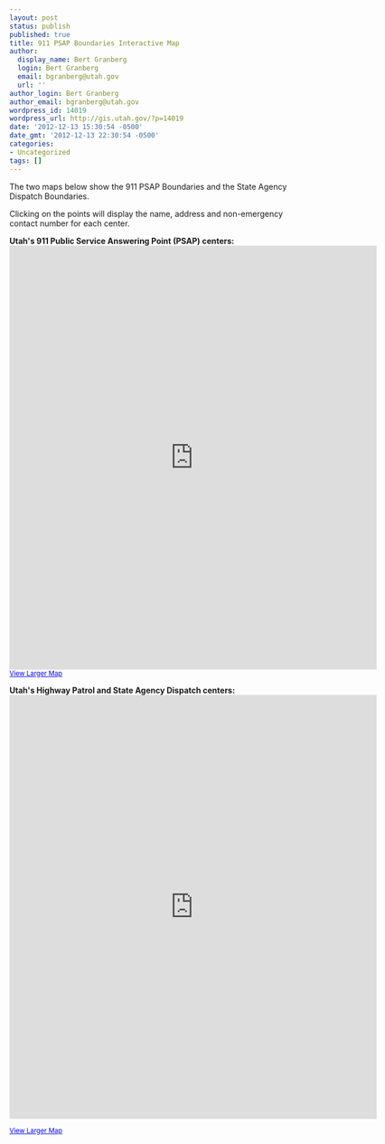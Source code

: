 ```yaml
---
layout: post
status: publish
published: true
title: 911 PSAP Boundaries Interactive Map
author:
  display_name: Bert Granberg
  login: Bert Granberg
  email: bgranberg@utah.gov
  url: ''
author_login: Bert Granberg
author_email: bgranberg@utah.gov
wordpress_id: 14019
wordpress_url: http://gis.utah.gov/?p=14019
date: '2012-12-13 15:30:54 -0500'
date_gmt: '2012-12-13 22:30:54 -0500'
categories:
- Uncategorized
tags: []
---
```

<p>The two maps below show the 911 PSAP Boundaries and the State Agency Dispatch Boundaries.</p>
<p>Clicking on the points will display the name, address and non-emergency contact number for each center.</p>
<p><strong>Utah's 911 Public Service Answering Point (PSAP) centers:</strong><br />
<iframe width="650" height="750" frameborder="0" scrolling="no" marginheight="0" marginwidth="0" src="http://utah.maps.arcgis.com/home/webmap/templates/OnePane/basicviewer/embed.html?webmap=db41517c8f204cd5beac34a65dc54da0&amp;gcsextent=-117.0061,36.2411,-106.4702,42.7441&amp;displayslider=true&amp;displayscalebar=false&amp;displaysearch=true&amp;searchextent=true"></p>
<p></iframe><br /><small><a href="http://utah.maps.arcgis.com/home/webmap/viewer.html?webmap=db41517c8f204cd5beac34a65dc54da0&amp;extent=-117.0061,36.2411,-106.4702,42.7441" style="color:#0000FF;text-align:left" target="_blank">View Larger Map</a></small></p>
<p><strong>Utah's Highway Patrol and State Agency Dispatch centers:</strong><br />
<iframe width="650" height="750" frameborder="0" scrolling="no" marginheight="0" marginwidth="0" src="http://utah.maps.arcgis.com/home/webmap/templates/OnePane/basicviewer/embed.html?webmap=31e4ef140f844fce8cea3fba6de15674&amp;gcsextent=-117.0061,36.2411,-106.4702,42.7441&amp;displayslider=true&amp;displayscalebar=false&amp;displaysearch=true"></iframe></p>
<p><small><a href="http://utah.maps.arcgis.com/home/webmap/viewer.html?webmap=31e4ef140f844fce8cea3fba6de15674&amp;extent=-117.0061,36.2411,-106.4702,42.7441" style="color:#0000FF;text-align:left" target="_blank">View Larger Map</a></small></p>
